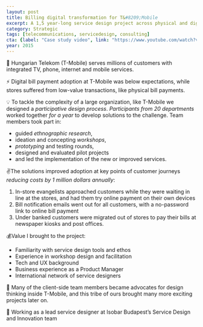 ```yaml
---
layout: post
title: Billing digital transformation for T&#8209;Mobile
excerpt: A 1,5 year-long service design project across physical and digital channels
category: Strategic
tags: [telecommunications, servicedesign, consulting]
cta: {label: "Case study video", link: "https://www.youtube.com/watch?v=y_Vlio5fMXk"}
year: 2015
---
```


🏢 Hungarian Telekom (T-Mobile) serves millions of customers with integrated TV, phone, internet and mobile services. 

⚡ Digital bill payment adoption at T-Mobile was below expectations, while stores suffered from low-value transactions, like physical bill payments. 

💡 To tackle the complexity of a large organization, like T-Mobile we designed a *participative design process*. *Participants from 20 departments* worked together *for a year* to develop solutions to the challenge. Team members took part in: 

- guided *ethnographic research*, 
- ideation and concepting *workshops*, 
- *prototyping* and testing rounds, 
- designed and evaluated pilot projects
- and led the implementation of the new or improved services. 

✌️The solutions improved adoption at key points of  customer journeys *reducing costs by 1 million dollars annually*:

1. In-store evangelists approached customers while they were waiting in line at the stores, and had them try online payment on their own devices
2. Bill notification emails went out for all customers, with a no-password link to online bill payment
3. Under banked customers were migrated out of stores to pay their bills at newspaper kiosks and post offices. 

💰Value I brought to the project:

- Familiarity with service design tools and ethos
- Experience in workshop design and facilitation
- Tech and UX background
- Business experience as a Product Manager
- International network of service designers 

💙 Many of the client-side team members became advocates for design thinking inside T-Mobile, and this tribe of ours brought many more exciting projects later on. 

👥 Working as a lead service designer at Isobar Budapest’s Service Design and Innovation team